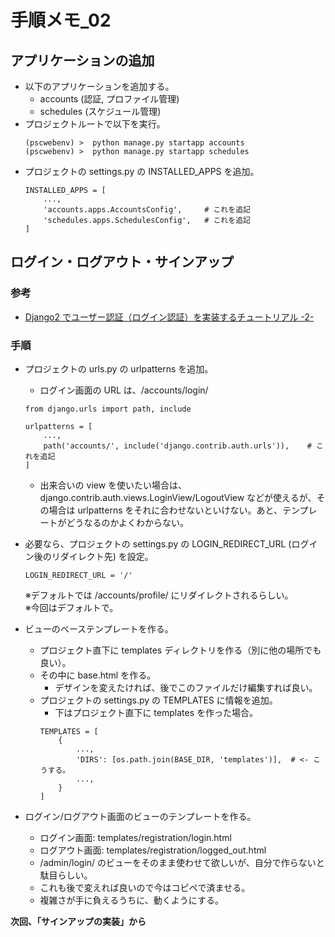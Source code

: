 # 手順メモ_02

## アプリケーションの追加
- 以下のアプリケーションを追加する。
    - accounts (認証, プロファイル管理)
    - schedules (スケジュール管理)
- プロジェクトルートで以下を実行。
    ```
    (pscwebenv) >  python manage.py startapp accounts
    (pscwebenv) >  python manage.py startapp schedules
    ```
- プロジェクトの settings.py の INSTALLED_APPS を追加。
    ```
    INSTALLED_APPS = [
        ...,
        'accounts.apps.AccountsConfig',     # これを追記
        'schedules.apps.SchedulesConfig',   # これを追記
    ]
    ```

## ログイン・ログアウト・サインアップ
### 参考
- [Django2 でユーザー認証（ログイン認証）を実装するチュートリアル -2- ](https://it-engineer-lab.com/archives/544)

### 手順
- プロジェクトの urls.py の urlpatterns を追加。
    - ログイン画面の URL は、/accounts/login/
    ```
    from django.urls import path, include

    urlpatterns = [
        ...,
        path('accounts/', include('django.contrib.auth.urls')),    # これを追記
    ]
    ```
    - 出来合いの view を使いたい場合は、django.contrib.auth.views.LoginView/LogoutView などが使えるが、その場合は urlpatterns をそれに合わせないといけない。あと、テンプレートがどうなるのかよくわからない。
- 必要なら、プロジェクトの settings.py の LOGIN_REDIRECT_URL (ログイン後のリダイレクト先) を設定。
    ```
    LOGIN_REDIRECT_URL = '/'
    ```
    ※デフォルトでは /accounts/profile/ にリダイレクトされるらしい。  
    ※今回はデフォルトで。

- ビューのベーステンプレートを作る。
    - プロジェクト直下に templates ディレクトリを作る（別に他の場所でも良い）。
    - その中に base.html を作る。
        - デザインを変えたければ、後でこのファイルだけ編集すれば良い。
    - プロジェクトの settings.py の TEMPLATES に情報を追加。
        - 下はプロジェクト直下に templates を作った場合。
        ```
        TEMPLATES = [
            {
                ...,
                'DIRS': [os.path.join(BASE_DIR, 'templates')],  # <- こうする。
                ...,
            }
        ]
        ```
- ログイン/ログアウト画面のビューのテンプレートを作る。
    - ログイン画面: templates/registration/login.html
    - ログアウト画面: templates/registration/logged_out.html
    - /admin/login/ のビューをそのまま使わせて欲しいが、自分で作らないと駄目らしい。
    - これも後で変えれば良いので今はコピペで済ませる。
    - 複雑さが手に負えるうちに、動くようにする。

**次回、「サインアップの実装」から**
